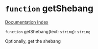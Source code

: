 # `function` getShebang

[Documentation Index](../README.md)

`function` getShebang(text: `string`): `string`

Optionally, get the shebang

